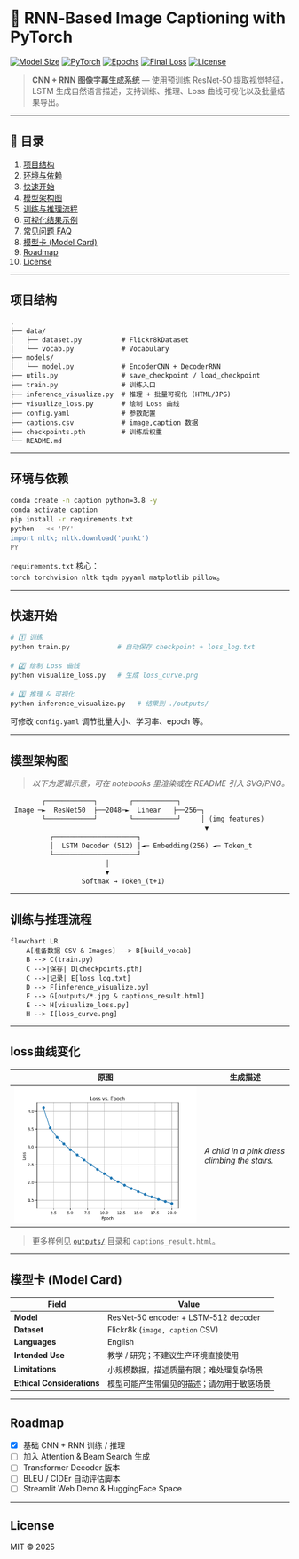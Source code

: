 # 📸 RNN‑Based Image Captioning with PyTorch

[![Model Size](https://img.shields.io/badge/Model%20Size-~30MB-blue)](./checkpoint.pth)
[![PyTorch](https://img.shields.io/badge/PyTorch-2.0.1-%23ee4c2c?logo=pytorch)](https://pytorch.org/)
[![Epochs](https://img.shields.io/badge/Epochs-5-green)]()
[![Final Loss](https://img.shields.io/badge/Final%20Loss-≈2.1-yellow)]()
[![License](https://img.shields.io/badge/License-MIT-brightgreen)](./LICENSE)

> **CNN + RNN 图像字幕生成系统** — 使用预训练 ResNet‑50 提取视觉特征，LSTM 生成自然语言描述，支持训练、推理、Loss 曲线可视化以及批量结果导出。

---

## 📑 目录

1. [项目结构](#项目结构)
2. [环境与依赖](#环境与依赖)
3. [快速开始](#快速开始)
4. [模型架构图](#模型架构图)
5. [训练与推理流程](#训练与推理流程)
6. [可视化结果示例](#可视化结果示例)
7. [常见问题 FAQ](#常见问题faq)
8. [模型卡 (Model Card)](#模型卡-model-card)
9. [Roadmap](#roadmap)
10. [License](#license)

---

## 项目结构

```text
.
├── data/
│   ├── dataset.py          # Flickr8kDataset
│   └── vocab.py            # Vocabulary
├── models/
│   └── model.py            # EncoderCNN + DecoderRNN
├── utils.py                # save_checkpoint / load_checkpoint
├── train.py                # 训练入口
├── inference_visualize.py  # 推理 + 批量可视化 (HTML/JPG)
├── visualize_loss.py       # 绘制 Loss 曲线
├── config.yaml             # 参数配置
├── captions.csv            # image,caption 数据
├── checkpoints.pth         # 训练后权重
└── README.md
```

---

## 环境与依赖

```bash
conda create -n caption python=3.8 -y
conda activate caption
pip install -r requirements.txt
python - << 'PY'
import nltk; nltk.download('punkt')
PY
```

`requirements.txt` 核心：`torch torchvision nltk tqdm pyyaml matplotlib pillow`。

---

## 快速开始

```bash
# 1️⃣ 训练
python train.py            # 自动保存 checkpoint + loss_log.txt

# 2️⃣ 绘制 Loss 曲线
python visualize_loss.py   # 生成 loss_curve.png

# 3️⃣ 推理 & 可视化
python inference_visualize.py   # 结果到 ./outputs/
```

可修改 `config.yaml` 调节批量大小、学习率、epoch 等。

---

## 模型架构图

> *以下为逻辑示意，可在 notebooks 里渲染或在 README 引入 SVG/PNG。*

```
        ┌────────────┐        ┌───────────┐
 Image ─►  ResNet50  ├──2048─►  Linear   ├──256─┐
        └────────────┘        └───────────┘     │ (img features)
                                                 ▼
          ┌─────────────────────┐
          │  LSTM Decoder (512) │◄─ Embedding(256) ◄─ Token_t
          └─────────────────────┘
                        │
                        ▼
                  Softmax → Token_(t+1)
```

---

## 训练与推理流程

```mermaid
flowchart LR
    A[准备数据 CSV & Images] --> B[build_vocab]
    B --> C(train.py)
    C -->|保存| D[checkpoints.pth]
    C -->|记录| E[loss_log.txt]
    D --> F[inference_visualize.py]
    F --> G[outputs/*.jpg & captions_result.html]
    E --> H[visualize_loss.py]
    H --> I[loss_curve.png]
```

---

## loss曲线变化

| 原图                                      | 生成描述                                           |
|-----------------------------------------| ---------------------------------------------- |
| <img src="loss_curve.png" width="768"/> | *A child in a pink dress climbing the stairs.* |

> 更多样例见 [`outputs/`](./outputs/) 目录和 `captions_result.html`。

---


## 模型卡 (Model Card)

| Field                      | Value                                |
| -------------------------- | ------------------------------------ |
| **Model**                  | ResNet‑50 encoder + LSTM‑512 decoder |
| **Dataset**                | Flickr8k (`image, caption` CSV)      |
| **Languages**              | English                              |
| **Intended Use**           | 教学 / 研究；不建议生产环境直接使用                  |
| **Limitations**            | 小规模数据，描述质量有限；难处理复杂场景                 |
| **Ethical Considerations** | 模型可能产生带偏见的描述；请勿用于敏感场景                |

---

## Roadmap

* [x] 基础 CNN + RNN 训练 / 推理
* [ ] 加入 Attention & Beam Search 生成
* [ ] Transformer Decoder 版本
* [ ] BLEU / CIDEr 自动评估脚本
* [ ] Streamlit Web Demo & HuggingFace Space

---

## License

MIT © 2025